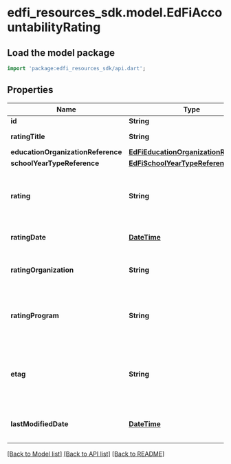 # edfi_resources_sdk.model.EdFiAccountabilityRating

## Load the model package
```dart
import 'package:edfi_resources_sdk/api.dart';
```

## Properties
Name | Type | Description | Notes
------------ | ------------- | ------------- | -------------
**id** | **String** |  | [optional] 
**ratingTitle** | **String** | The title of the rating. | 
**educationOrganizationReference** | [**EdFiEducationOrganizationReference**](EdFiEducationOrganizationReference.md) |  | 
**schoolYearTypeReference** | [**EdFiSchoolYearTypeReference**](EdFiSchoolYearTypeReference.md) |  | 
**rating** | **String** | An accountability rating level, designation, or assessment. | 
**ratingDate** | [**DateTime**](DateTime.md) | The date the rating was awarded. | [optional] 
**ratingOrganization** | **String** | The organization that assessed the rating. | [optional] 
**ratingProgram** | **String** | The program associated with the accountability rating (e.g., NCLB, AEIS). | [optional] 
**etag** | **String** | A unique system-generated value that identifies the version of the resource. | [optional] 
**lastModifiedDate** | [**DateTime**](DateTime.md) | The date and time the resource was last modified. | [optional] 

[[Back to Model list]](../README.md#documentation-for-models) [[Back to API list]](../README.md#documentation-for-api-endpoints) [[Back to README]](../README.md)


